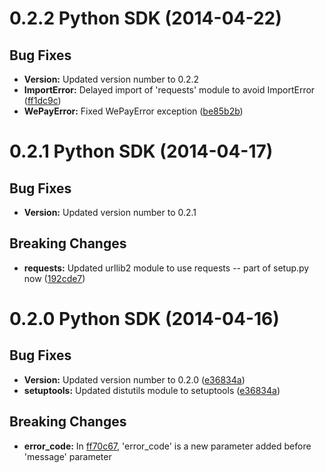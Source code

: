# 0.2.2 Python SDK (2014-04-22)

## Bug Fixes
* **Version:** Updated version number to 0.2.2
* **ImportError:** Delayed import of 'requests' module to avoid ImportError ([ff1dc9c](https://github.com/wepay/Python-SDK/commit/ff1dc9c07389ef586b81fad08c86ce87f0979a55))
* **WePayError:** Fixed WePayError exception ([be85b2b](https://github.com/wepay/Python-SDK/commit/be85b2b4d4c2e3957f9b259e0d6ddd7070fcad9f))

# 0.2.1 Python SDK (2014-04-17)

## Bug Fixes
* **Version:** Updated version number to 0.2.1

## Breaking Changes
* **requests:** Updated urllib2 module to use requests -- part of setup.py now ([192cde7](https://github.com/wepay/Python-SDK/commit/192cde7e7d916b4ad72302e80e0671adee228bf9))

# 0.2.0 Python SDK (2014-04-16)

## Bug Fixes
* **Version:** Updated version number to 0.2.0 ([e36834a](https://github.com/wepay/Python-SDK/commit/e36834affa38232510d8091c8b84383c8762aa14))
* **setuptools:** Updated distutils module to setuptools ([e36834a](https://github.com/wepay/Python-SDK/commit/e36834affa38232510d8091c8b84383c8762aa14))

## Breaking Changes
* **error_code:** In [ff70c67](https://github.com/wepay/Python-SDK/commit/ff70c676978f7afdfd971f20447c2f4b2dcbca39), 'error_code' is a new parameter added before 'message' parameter
